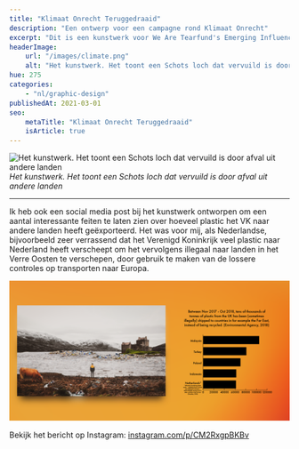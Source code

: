 ```yaml
---
title: "Klimaat Onrecht Teruggedraaid"
description: "Een ontwerp voor een campagne rond Klimaat Onrecht"
excerpt: "Dit is een kunstwerk voor We Are Tearfund's Emerging Influencer cursus! Om de impact te laten zien die wij als westerse landen op de wereld hebben, besloot ik de dingen om te draaien en te laten zien hoe bijvoorbeeld een prachtig Schots loch eruit zou zien als het vervuild zou zijn door afval uit andere landen. Ik noem het 'Klimaat Onrecht Teruggedraaid'."
headerImage:
    url: "/images/climate.png"
    alt: "Het kunstwerk. Het toont een Schots loch dat vervuild is door afval uit andere landen"
hue: 275
categories:
    - "nl/graphic-design"
publishedAt: 2021-03-01
seo:
    metaTitle: "Klimaat Onrecht Teruggedraaid"
    isArticle: true
---
```


![Het kunstwerk. Het toont een Schots loch dat vervuild is door afval uit andere landen](../../../assets/images/climate.png)
_Het kunstwerk. Het toont een Schots loch dat vervuild is door afval uit andere landen_

---

Ik heb ook een social media post bij het kunstwerk ontworpen om een aantal interessante feiten te laten zien over hoeveel plastic het VK naar andere landen heeft geëxporteerd. Het was voor mij, als Nederlandse, bijvoorbeeld zeer verrassend dat het Verenigd Koninkrijk veel plastic naar Nederland heeft verscheept om het vervolgens illegaal naar landen in het Verre Oosten te verschepen, door gebruik te maken van de lossere controles op transporten naar Europa.

![Het kunstwerk en de statistieken over hoeveel afval er van het Verenigd Koninkrijk naar andere landen wordt vervoerd](../../../assets/images/climate-1.png)

Bekijk het bericht op Instagram:
[instagram.com/p/CM2RxgpBKBv](instagram.com/p/CM2RxgpBKBv)
